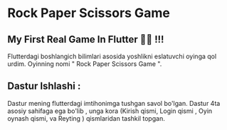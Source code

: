 # Rock Paper Scissors Game
## My First Real Game In Flutter 🥳🔥 !!!

Flutterdagi boshlangich bilimlari asosida yoshlikni eslatuvchi oyinga qol urdim. 
Oyinning nomi " Rock Paper Scissors Game ".

## Dastur Ishlashi :
Dastur mening flutterdagi imtihonimga tushgan savol bo'lgan. Dastur 4ta asosiy sahifaga ega bo'lib , unga kora (Kirish qismi, Login qismi , Oyin oynash qismi, va Reyting ) qismlaridan tashkil topgan.

